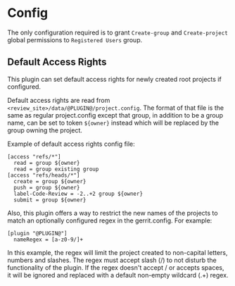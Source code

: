 # Config
The only configuration required is to grant `Create-group` and `Create-project`
global permissions to `Registered Users` group.

## Default Access Rights

This plugin can set default access rights for newly created root projects if configured.

Default access rights are read from `<review_site>/data/@PLUGIN@/project.config`.
The format of that file is the same as regular project.config except that group, in addition to
be a group name, can be set to token `${owner}` instead which will be replaced by the group owning
the project.

Example of default access rights config file:

```
[access "refs/*"]
  read = group ${owner}
  read = group existing group
[access "refs/heads/*"]
  create = group ${owner}
  push = group ${owner}
  label-Code-Review = -2..+2 group ${owner}
  submit = group ${owner}

```
Also, this plugin offers a way to restrict the new names of the projects to match an optionally
configured regex in the gerrit.config. For example:

```
[plugin "@PLUGIN@"]
  nameRegex = [a-z0-9/]+

```

In this example, the regex will limit the project created to non-capital letters, numbers
and slashes. The regex must accept slash (/) to not disturb the functionality of the plugin.
If the regex doesn't accept / or accepts spaces, it will be ignored and replaced with a default
non-empty wildcard (.+) regex.

